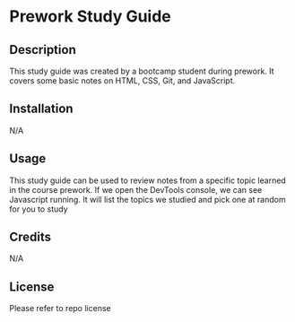 # Prework Study Guide

## Description

This study guide was created by a bootcamp student during prework. It covers some basic notes on HTML, CSS, Git, and JavaScript.


## Installation

N/A

## Usage

This study guide can be used to review notes from a specific topic learned in the course prework. If we open the DevTools console, we can see Javascript running. It will list the topics we studied and pick one at random for you to study

## Credits

N/A

## License

Please refer to repo license


